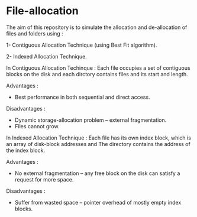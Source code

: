 # File-allocation

The aim of this repository is to simulate the allocation and de-allocation of files and folders using : 

1- Contiguous Allocation Technique (using Best Fit algorithm).

2- Indexed Allocation Technique.

In Contiguous Allocation Techinque : Each file occupies a set of contiguous blocks on the disk and each dirctory contains files and its start and length.

Advantages : 
- Best performance in both sequential and direct access.

Disadvantages :
- Dynamic storage-allocation problem – external fragmentation.
- Files cannot grow.  


In Indexed Allocation Technique : Each file has its own index block, which is an array of disk-block addresses and The directory contains the address of the index block.

Advantages : 
- No external fragmentation – any free block on the disk can satisfy a request for more space.

Disadvantages :
- Suffer from wasted space – pointer overhead of mostly empty index blocks.
